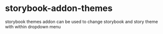 # storybook-addon-themes
storybook themes addon can be used to change storybook and story theme with within dropdown menu
